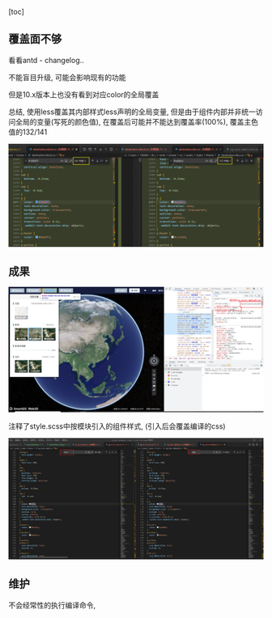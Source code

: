 [toc]

## 覆盖面不够

看看antd - changelog..

不能盲目升级,  可能会影响现有的功能

但是10.x版本上也没有看到对应color的全局覆盖



总结, 使用less覆盖其内部样式less声明的全局变量, 但是由于组件内部并非统一访问全局的变量(写死的颜色值), 在覆盖后可能并不能达到覆盖率(100%), 覆盖主色值的132/141

![image-20210713100516905](./imgs/image-20210713100516905.png)



## 成果

![image-20210713143120157](./imgs/image-20210713143120157.png)

注释了style.scss中按模块引入的组件样式, (引入后会覆盖编译的css)

![image-20210713144444980](./imgs/image-20210713144444980.png)



## 维护

不会经常性的执行编译命令,
